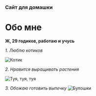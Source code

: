 ### Сайт для домашки

# Обо мне

**Ж, 29 годиков, работаю и учусь**

_1. Люблю котиков_

![Котик](https://i.pinimg.com/originals/7e/1b/fd/7e1bfd1191112533fe9872ef47398823.jpg)

_2. Нравится выращивать растения_

![Туя, туя, туя](https://cdn1.ozone.ru/s3/multimedia-j/6848869843.jpg)

_3. Обожаю готовить выпечку_
![Булошки](https://avatars.dzeninfra.ru/get-zen_brief/7666317/pub_630ce7e8aaa53c70f204c897_630ceaf2860e23258c37a93b/scale_1200)